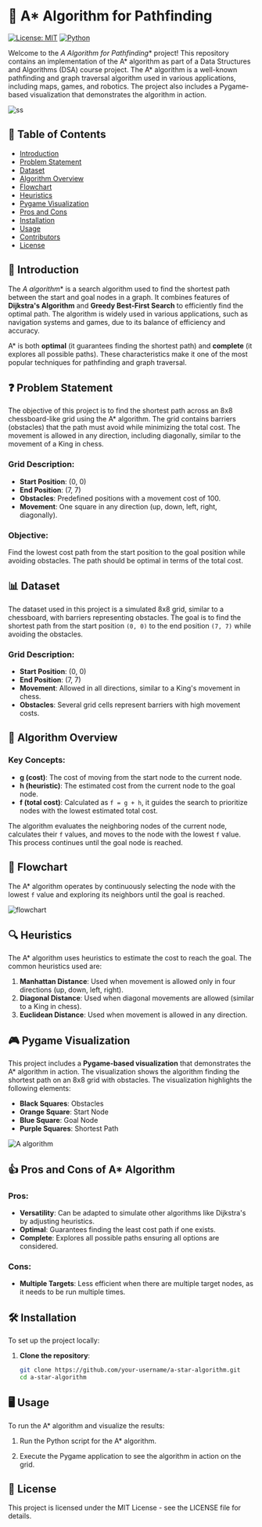 # 🌟 A* Algorithm for Pathfinding

[![License: MIT](https://img.shields.io/badge/License-MIT-blue.svg)](https://opensource.org/licenses/MIT)
[![Python](https://img.shields.io/badge/Python-3.x-brightgreen.svg)](https://www.python.org/)

Welcome to the **A* Algorithm for Pathfinding** project! This repository contains an implementation of the A* algorithm as part of a Data Structures and Algorithms (DSA) course project. The A* algorithm is a well-known pathfinding and graph traversal algorithm used in various applications, including maps, games, and robotics. The project also includes a Pygame-based visualization that demonstrates the algorithm in action.

![ss](https://github.com/user-attachments/assets/2642dd97-55e1-4a05-a437-e64f867dcf5a)

## 📝 Table of Contents
- [Introduction](#introduction)
- [Problem Statement](#problem-statement)
- [Dataset](#dataset)
- [Algorithm Overview](#algorithm-overview)
- [Flowchart](#flowchart)
- [Heuristics](#heuristics)
- [Pygame Visualization](#pygame-visualization)
- [Pros and Cons](#pros-and-cons)
- [Installation](#installation)
- [Usage](#usage)
- [Contributors](#contributors)
- [License](#license)

## 🚀 Introduction

The **A* algorithm** is a search algorithm used to find the shortest path between the start and goal nodes in a graph. It combines features of **Dijkstra's Algorithm** and **Greedy Best-First Search** to efficiently find the optimal path. The algorithm is widely used in various applications, such as navigation systems and games, due to its balance of efficiency and accuracy.

A* is both **optimal** (it guarantees finding the shortest path) and **complete** (it explores all possible paths). These characteristics make it one of the most popular techniques for pathfinding and graph traversal.

## ❓ Problem Statement

The objective of this project is to find the shortest path across an 8x8 chessboard-like grid using the A* algorithm. The grid contains barriers (obstacles) that the path must avoid while minimizing the total cost. The movement is allowed in any direction, including diagonally, similar to the movement of a King in chess.

### Grid Description:
- **Start Position**: (0, 0)
- **End Position**: (7, 7)
- **Obstacles**: Predefined positions with a movement cost of 100.
- **Movement**: One square in any direction (up, down, left, right, diagonally).

### Objective:
Find the lowest cost path from the start position to the goal position while avoiding obstacles. The path should be optimal in terms of the total cost.

## 📊 Dataset

The dataset used in this project is a simulated 8x8 grid, similar to a chessboard, with barriers representing obstacles. The goal is to find the shortest path from the start position `(0, 0)` to the end position `(7, 7)` while avoiding the obstacles.

### Grid Description:
- **Start Position**: (0, 0)
- **End Position**: (7, 7)
- **Movement**: Allowed in all directions, similar to a King's movement in chess.
- **Obstacles**: Several grid cells represent barriers with high movement costs.

## 📐 Algorithm Overview

### Key Concepts:
- **g (cost)**: The cost of moving from the start node to the current node.
- **h (heuristic)**: The estimated cost from the current node to the goal node.
- **f (total cost)**: Calculated as `f = g + h`, it guides the search to prioritize nodes with the lowest estimated total cost.

The algorithm evaluates the neighboring nodes of the current node, calculates their `f` values, and moves to the node with the lowest `f` value. This process continues until the goal node is reached.

## 🔄 Flowchart

The A* algorithm operates by continuously selecting the node with the lowest `f` value and exploring its neighbors until the goal is reached.

![flowchart](https://github.com/user-attachments/assets/c7afe3fd-631d-4fbf-a459-a0d9b4f4078e)

## 🔍 Heuristics

The A* algorithm uses heuristics to estimate the cost to reach the goal. The common heuristics used are:

1. **Manhattan Distance**: Used when movement is allowed only in four directions (up, down, left, right).
2. **Diagonal Distance**: Used when diagonal movements are allowed (similar to a King in chess).
3. **Euclidean Distance**: Used when movement is allowed in any direction.

## 🎮 Pygame Visualization

This project includes a **Pygame-based visualization** that demonstrates the A* algorithm in action. The visualization shows the algorithm finding the shortest path on an 8x8 grid with obstacles. The visualization highlights the following elements:

- **Black Squares**: Obstacles
- **Orange Square**: Start Node
- **Blue Square**: Goal Node
- **Purple Squares**: Shortest Path

![A algorithm](https://github.com/user-attachments/assets/085486c8-4b25-41b3-8fe9-bad394122511)

## 👍 Pros and Cons of A* Algorithm

### Pros:
- **Versatility**: Can be adapted to simulate other algorithms like Dijkstra's by adjusting heuristics.
- **Optimal**: Guarantees finding the least cost path if one exists.
- **Complete**: Explores all possible paths ensuring all options are considered.

### Cons:
- **Multiple Targets**: Less efficient when there are multiple target nodes, as it needs to be run multiple times.

## 🛠️ Installation

To set up the project locally:

1. **Clone the repository**:
   ```bash
   git clone https://github.com/your-username/a-star-algorithm.git
   cd a-star-algorithm

## 🖥️ Usage
To run the A* algorithm and visualize the results:

1. Run the Python script for the A* algorithm.

2. Execute the Pygame application to see the algorithm in action on the grid.

## 📜 License

This project is licensed under the MIT License - see the LICENSE file for details.
